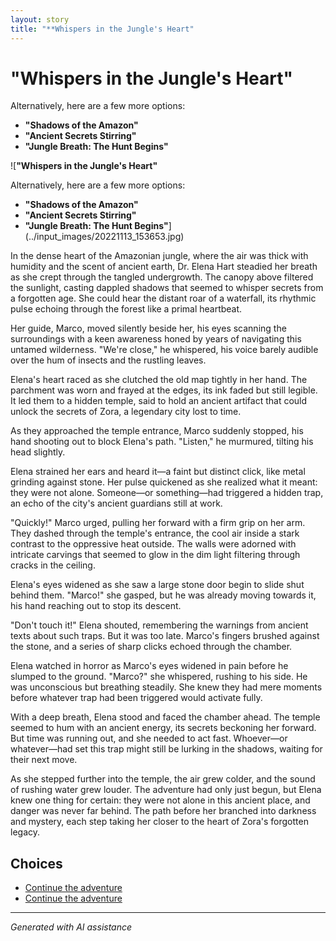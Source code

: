 ```yaml
---
layout: story
title: "**Whispers in the Jungle's Heart"
---
```


# **"Whispers in the Jungle's Heart"**

Alternatively, here are a few more options:

* **"Shadows of the Amazon"**
* **"Ancient Secrets Stirring"**
* **"Jungle Breath: The Hunt Begins"**

![**"Whispers in the Jungle's Heart"**

Alternatively, here are a few more options:

* **"Shadows of the Amazon"**
* **"Ancient Secrets Stirring"**
* **"Jungle Breath: The Hunt Begins"**](../input_images/20221113_153653.jpg)

In the dense heart of the Amazonian jungle, where the air was thick with humidity and the scent of ancient earth, Dr. Elena Hart steadied her breath as she crept through the tangled undergrowth. The canopy above filtered the sunlight, casting dappled shadows that seemed to whisper secrets from a forgotten age. She could hear the distant roar of a waterfall, its rhythmic pulse echoing through the forest like a primal heartbeat.

Her guide, Marco, moved silently beside her, his eyes scanning the surroundings with a keen awareness honed by years of navigating this untamed wilderness. "We're close," he whispered, his voice barely audible over the hum of insects and the rustling leaves.

Elena's heart raced as she clutched the old map tightly in her hand. The parchment was worn and frayed at the edges, its ink faded but still legible. It led them to a hidden temple, said to hold an ancient artifact that could unlock the secrets of Zora, a legendary city lost to time.

As they approached the temple entrance, Marco suddenly stopped, his hand shooting out to block Elena's path. "Listen," he murmured, tilting his head slightly.

Elena strained her ears and heard it—a faint but distinct click, like metal grinding against stone. Her pulse quickened as she realized what it meant: they were not alone. Someone—or something—had triggered a hidden trap, an echo of the city's ancient guardians still at work.

"Quickly!" Marco urged, pulling her forward with a firm grip on her arm. They dashed through the temple's entrance, the cool air inside a stark contrast to the oppressive heat outside. The walls were adorned with intricate carvings that seemed to glow in the dim light filtering through cracks in the ceiling.

Elena's eyes widened as she saw a large stone door begin to slide shut behind them. "Marco!" she gasped, but he was already moving towards it, his hand reaching out to stop its descent.

"Don't touch it!" Elena shouted, remembering the warnings from ancient texts about such traps. But it was too late. Marco's fingers brushed against the stone, and a series of sharp clicks echoed through the chamber.

Elena watched in horror as Marco's eyes widened in pain before he slumped to the ground. "Marco?" she whispered, rushing to his side. He was unconscious but breathing steadily. She knew they had mere moments before whatever trap had been triggered would activate fully.

With a deep breath, Elena stood and faced the chamber ahead. The temple seemed to hum with an ancient energy, its secrets beckoning her forward. But time was running out, and she needed to act fast. Whoever—or whatever—had set this trap might still be lurking in the shadows, waiting for their next move.

As she stepped further into the temple, the air grew colder, and the sound of rushing water grew louder. The adventure had only just begun, but Elena knew one thing for certain: they were not alone in this ancient place, and danger was never far behind. The path before her branched into darkness and mystery, each step taking her closer to the heart of Zora's forgotten legacy.


## Choices

* [Continue the adventure](./20221013_170405.md)
* [Continue the adventure](./20221013_140920.md)


---
*Generated with AI assistance*
